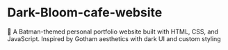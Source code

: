# Dark-Bloom-cafe-website
🦇 A Batman-themed personal portfolio website built with HTML, CSS, and JavaScript. Inspired by Gotham aesthetics with dark UI and custom styling
